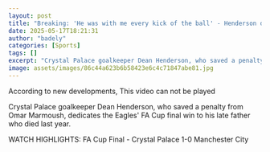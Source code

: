 ```yaml
---
layout: post
title: "Breaking: 'He was with me every kick of the ball' - Henderson dedicates win to dad"
date: 2025-05-17T18:21:31
author: "badely"
categories: [Sports]
tags: []
excerpt: "Crystal Palace goalkeeper Dean Henderson, who saved a penalty from Omar Marmoush, dedicates the Eagles' FA Cup final win to his late father who died l"
image: assets/images/86c44a623b6b58423e6c4c71847abe81.jpg
---
```


According to new developments, This video can not be played

Crystal Palace goalkeeper Dean Henderson, who saved a penalty from Omar Marmoush, dedicates the Eagles' FA Cup final win to his late father who died last year.

WATCH HIGHLIGHTS: FA Cup Final - Crystal Palace 1-0 Manchester City

